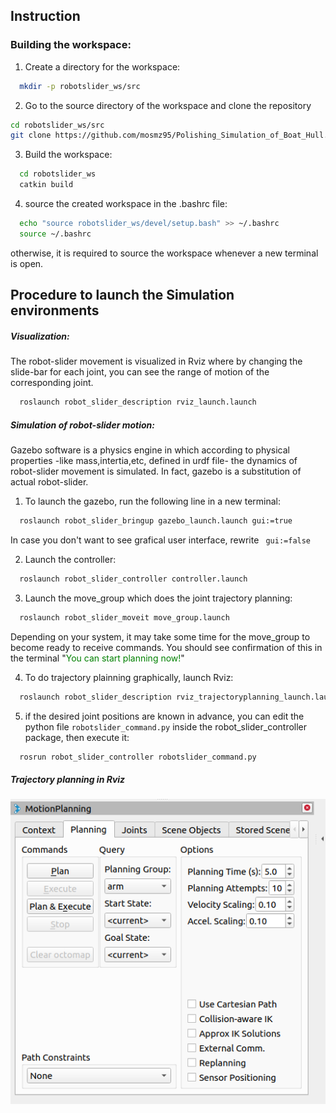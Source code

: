 ## Instruction


### Building the workspace:
1. Create a directory for the workspace:

```bash
  mkdir -p robotslider_ws/src
```
2. Go to the source directory of the workspace and clone the repository

```bash
cd robotslider_ws/src   
git clone https://github.com/mosmz95/Polishing_Simulation_of_Boat_Hull.git
```
3. Build the workspace:

```bash 
  cd robotslider_ws
  catkin build
```
4. source the created workspace in the .bashrc file:

```bash
  echo "source robotslider_ws/devel/setup.bash" >> ~/.bashrc
  source ~/.bashrc
```

otherwise, it is required to source the workspace whenever a new terminal is open.



## Procedure to launch the Simulation environments

##### Visualization:  
The robot-slider movement is visualized in Rviz where by changing the slide-bar for each joint, you can see the range of motion of the corresponding joint.
```bash
  roslaunch robot_slider_description rviz_launch.launch 
```

##### Simulation of robot-slider motion: 

Gazebo software is a physics engine in which according to physical properties -like mass,intertia,etc, defined in urdf file- the dynamics of robot-slider movement is simulated. In fact, gazebo is a substitution of actual robot-slider. 

1. To launch the gazebo, run the following line in a new terminal:

```bash
  roslaunch robot_slider_bringup gazebo_launch.launch gui:=true
```
  In case you don't want to see grafical user interface, rewrite ``` gui:=false```

2. Launch the controller:

```bash
  roslaunch robot_slider_controller controller.launch
```

3. Launch the move_group which does the joint trajectory planning:  

```bash 
  roslaunch robot_slider_moveit move_group.launch
```

Depending on your system, it may take some time for the move_group to become ready to receive commands. You should see confirmation of this in the terminal "<span style="color:green;">You can start planning now!</span>"

4. To do trajectory plainning graphically, launch Rviz:

```bash 
  roslaunch robot_slider_description rviz_trajectoryplanning_launch.launch
```

5. if the desired joint positions are known in advance, you can edit the python file  ```robotslider_command.py``` inside the  robot_slider_controller package, then execute it:
```bash
  rosrun robot_slider_controller robotslider_command.py
```

##### Trajectory planning in Rviz


![Alt text](https://github.com/mosmz95/Polishing_Simulation_of_Boat_Hull/blob/master/photos/M1.png)
